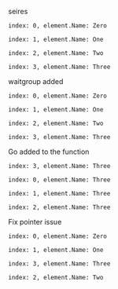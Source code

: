 seires

```
index: 0, element.Name: Zero

index: 1, element.Name: One

index: 2, element.Name: Two

index: 3, element.Name: Three

```

waitgroup added

```
index: 0, element.Name: Zero

index: 1, element.Name: One

index: 2, element.Name: Two

index: 3, element.Name: Three

```

Go added to the function
```
index: 3, element.Name: Three

index: 0, element.Name: Three

index: 1, element.Name: Three

index: 2, element.Name: Three

```

Fix pointer issue
```
index: 0, element.Name: Zero

index: 1, element.Name: One

index: 3, element.Name: Three

index: 2, element.Name: Two

```
